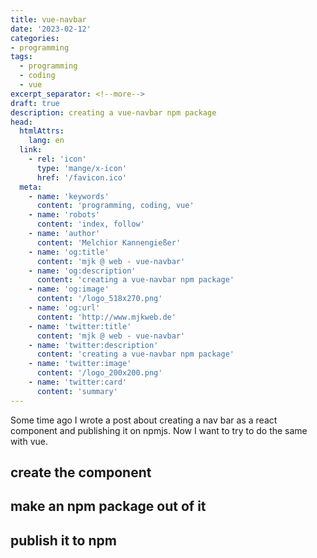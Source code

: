 ```yaml
---
title: vue-navbar
date: '2023-02-12'
categories:
- programming
tags:
  - programming
  - coding
  - vue
excerpt_separator: <!--more-->
draft: true
description: creating a vue-navbar npm package
head:
  htmlAttrs:
    lang: en
  link:
    - rel: 'icon'
      type: 'mange/x-icon'
      href: '/favicon.ico'
  meta:
    - name: 'keywords'
      content: 'programming, coding, vue'
    - name: 'robots'
      content: 'index, follow'
    - name: 'author'
      content: 'Melchior Kannengießer'
    - name: 'og:title'
      content: 'mjk @ web - vue-navbar'
    - name: 'og:description'
      content: 'creating a vue-navbar npm package'
    - name: 'og:image'
      content: '/logo_518x270.png'
    - name: 'og:url'
      content: 'http://www.mjkweb.de'
    - name: 'twitter:title'
      content: 'mjk @ web - vue-navbar'
    - name: 'twitter:description'
      content: 'creating a vue-navbar npm package'
    - name: 'twitter:image'
      content: '/logo_200x200.png'
    - name: 'twitter:card'
      content: 'summary'
---
```

Some time ago I wrote a post about creating a nav bar as a react component and publishing it on npmjs. Now I want to try to do the same with vue.

## create the component

## make an npm package out of it

## publish it to npm
